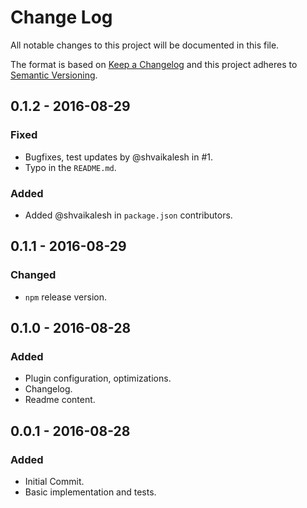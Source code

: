# Change Log

All notable changes to this project will be documented in this file.

The format is based on [Keep a Changelog](http://keepachangelog.com/) 
and this project adheres to [Semantic Versioning](http://semver.org/).

## 0.1.2 - 2016-08-29
### Fixed
- Bugfixes, test updates by @shvaikalesh in #1.
- Typo in the `README.md`.

### Added
- Added @shvaikalesh in `package.json` contributors.

## 0.1.1 - 2016-08-29
### Changed
- `npm` release version.

## 0.1.0 - 2016-08-28
### Added
- Plugin configuration, optimizations.
- Changelog.
- Readme content.


## 0.0.1 - 2016-08-28
### Added
- Initial Commit.
- Basic implementation and tests.
